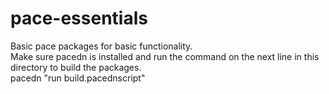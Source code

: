 # pace-essentials
Basic pace packages for basic functionality.  
Make sure pacedn is installed and run the command on the next line in this directory to build the packages.  
pacedn "run build.pacednscript"  